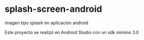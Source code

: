 # splash-screen-android
imagen tipo splash en aplicación android

Este proyecto se realizó en Android Studio con un sdk minimo 3.0
